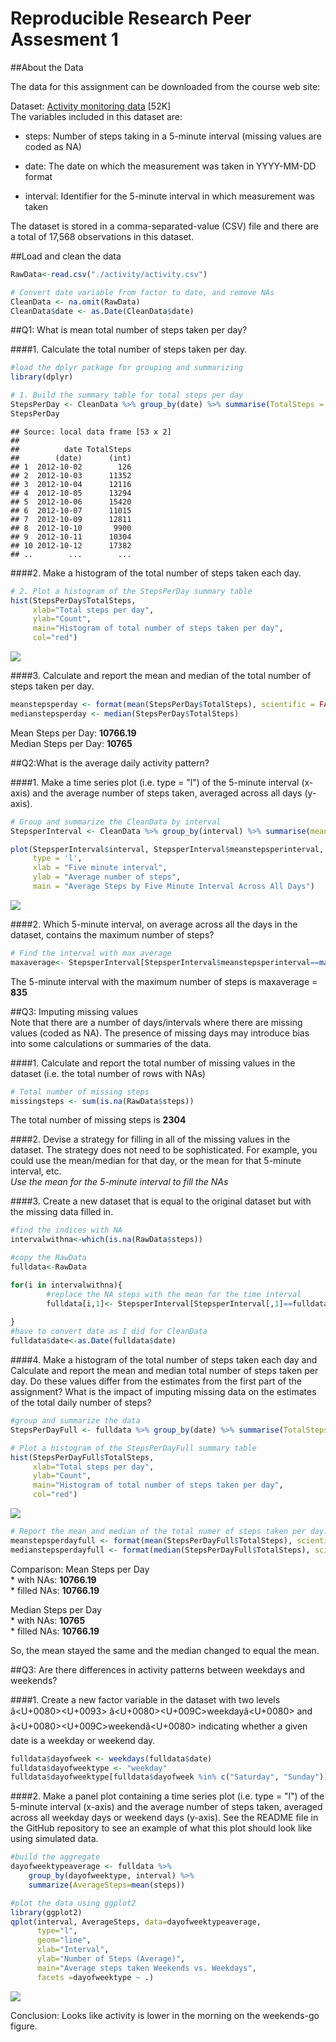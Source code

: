 # Reproducible Research Peer Assesment 1

##About the Data

The data for this assignment can be downloaded from the course web site:
  
Dataset: [Activity monitoring data](https://d396qusza40orc.cloudfront.net/repdata%2Fdata%2Factivity.zip) [52K]  
The variables included in this dataset are:  

- steps: Number of steps taking in a 5-minute interval (missing values are coded as NA)  

- date: The date on which the measurement was taken in YYYY-MM-DD format  

- interval: Identifier for the 5-minute interval in which measurement was taken  

The dataset is stored in a comma-separated-value (CSV) file and there are a total of 17,568 observations in this dataset.  
  
##Load and clean the data


```r
RawData<-read.csv("./activity/activity.csv")

# Convert date variable from factor to date, and remove NAs
CleanData <- na.omit(RawData)
CleanData$date <- as.Date(CleanData$date)
```
  
    
      
        
##Q1: What is mean total number of steps taken per day?  
  
    
####1. Calculate the total number of steps taken per day.  

```r
#load the dplyr package for grouping and summarizing
library(dplyr)  
```

```r
# 1. Build the summary table for total steps per day
StepsPerDay <- CleanData %>% group_by(date) %>% summarise(TotalSteps = sum(steps))
StepsPerDay
```

```
## Source: local data frame [53 x 2]
## 
##          date TotalSteps
##        (date)      (int)
## 1  2012-10-02        126
## 2  2012-10-03      11352
## 3  2012-10-04      12116
## 4  2012-10-05      13294
## 5  2012-10-06      15420
## 6  2012-10-07      11015
## 7  2012-10-09      12811
## 8  2012-10-10       9900
## 9  2012-10-11      10304
## 10 2012-10-12      17382
## ..        ...        ...
```
  
    
####2. Make a histogram of the total number of steps taken each day.  

```r
# 2. Plot a histogram of the StepsPerDay summary table
hist(StepsPerDay$TotalSteps, 
     xlab="Total steps per day", 
     ylab="Count", 
     main="Histogram of total number of steps taken per day",
     col="red")
```

![](PA1_template_files/figure-html/unnamed-chunk-5-1.png) 
  
    
####3. Calculate and report the mean and median of the total number of steps taken per day.  

```r
meanstepsperday <- format(mean(StepsPerDay$TotalSteps), scientific = FALSE)
medianstepsperday <- median(StepsPerDay$TotalSteps)
```
Mean Steps per Day:    **10766.19**  
Median Steps per Day:  **10765**  
  
    
      
        
##Q2:What is the average daily activity pattern?  
  
    
####1. Make a time series plot (i.e. type = "l") of the 5-minute interval (x-axis) and the average number of steps taken, averaged across all days (y-axis).  

```r
# Group and summarize the CleanData by interval
StepsperInterval <- CleanData %>% group_by(interval) %>% summarise(meanstepsperinterval = mean(steps))

plot(StepsperInterval$interval, StepsperInterval$meanstepsperinterval, 
     type = 'l',
     xlab = "Five minute interval",
     ylab = "Average number of steps",
     main = "Average Steps by Five Minute Interval Across All Days")
```

![](PA1_template_files/figure-html/unnamed-chunk-7-1.png) 
  
    
####2. Which 5-minute interval, on average across all the days in the dataset, contains the maximum number of steps?

```r
# Find the interval with max average
maxaverage<- StepsperInterval[StepsperInterval$meanstepsperinterval==max(StepsperInterval$meanstepsperinterval), 1]
```
The 5-minute interval with the maximum number of steps is maxaverage = **835**  
  
    
      
        
##Q3: Imputing missing values  
Note that there are a number of days/intervals where there are missing values (coded as NA). The presence of missing days may introduce bias into some calculations or summaries of the data.  
  
    
####1. Calculate and report the total number of missing values in the dataset (i.e. the total number of rows with NAs)  

```r
# Total number of missing steps
missingsteps <- sum(is.na(RawData$steps))
```
The total number of missing steps is **2304**  
  
    
####2. Devise a strategy for filling in all of the missing values in the dataset. The strategy does not need to be sophisticated. For example, you could use the mean/median for that day, or the mean for that 5-minute interval, etc.   
*Use the mean for the 5-minute interval to fill the NAs*  
  
      
####3. Create a new dataset that is equal to the original dataset but with the missing data filled in. 

```r
#find the indices with NA
intervalwithna<-which(is.na(RawData$steps))

#copy the RawData 
fulldata<-RawData

for(i in intervalwithna){
        #replace the NA steps with the mean for the time interval
        fulldata[i,1]<- StepsperInterval[StepsperInterval[,1]==fulldata[i,3],2]
        
}
#have to convert date as I did for CleanData
fulldata$date<-as.Date(fulldata$date)
```
  
    
####4. Make a histogram of the total number of steps taken each day and Calculate and report the mean and median total number of steps taken per day. Do these values differ from the estimates from the first part of the assignment? What is the impact of imputing missing data on the estimates of the total daily number of steps?

```r
#group and summarize the data
StepsPerDayFull <- fulldata %>% group_by(date) %>% summarise(TotalSteps = sum(steps))

# Plot a histogram of the StepsPerDayFull summary table
hist(StepsPerDayFull$TotalSteps, 
     xlab="Total steps per day", 
     ylab="Count", 
     main="Histogram of total number of steps taken per day",
     col="red")
```

![](PA1_template_files/figure-html/unnamed-chunk-11-1.png) 

```r
# Report the mean and median of the total numer of steps taken per day. 
meanstepsperdayfull <- format(mean(StepsPerDayFull$TotalSteps), scientific = F)
medianstepsperdayfull <- format(median(StepsPerDayFull$TotalSteps), scientific = F)
```
  
Comparison:
Mean Steps per Day  
        * with NAs:     **10766.19**  
        * filled NAs:   **10766.19**  
  
Median Steps per Day  
        * with NAs: **10765**  
        * filled NAs: **10766.19**   
          
So, the mean stayed the same and the median changed to equal the mean.
  
    
      
        
##Q3: Are there differences in activity patterns between weekdays and weekends?
  
    
####1. Create a new factor variable in the dataset with two levels â<U+0080><U+0093> â<U+0080><U+009C>weekdayâ<U+0080> and â<U+0080><U+009C>weekendâ<U+0080> indicating whether a given date is a weekday or weekend day.  

```r
fulldata$dayofweek <- weekdays(fulldata$date)
fulldata$dayofweektype <- "weekday"
fulldata$dayofweektype[fulldata$dayofweek %in% c("Saturday", "Sunday")] <- "weekend"
```
  
    
####2. Make a panel plot containing a time series plot (i.e. type = "l") of the 5-minute interval (x-axis) and the average number of steps taken, averaged across all weekday days or weekend days (y-axis). See the README file in the GitHub repository to see an example of what this plot should look like using simulated data. 

```r
#build the aggregate
dayofweektypeaverage <- fulldata %>%
    group_by(dayofweektype, interval) %>%
    summarize(AverageSteps=mean(steps))

#plot the data using ggplot2
library(ggplot2)
qplot(interval, AverageSteps, data=dayofweektypeaverage,
      type="l",
      geom="line",
      xlab="Interval",
      ylab="Number of Steps (Average)",
      main="Average steps taken Weekends vs. Weekdays",
      facets =dayofweektype ~ .)
```

![](PA1_template_files/figure-html/unnamed-chunk-14-1.png) 
  
Conclusion: Looks like activity is lower in the morning on the weekends-go figure.
